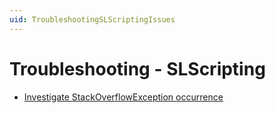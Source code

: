 ```yaml
---
uid: TroubleshootingSLScriptingIssues
---
```


# Troubleshooting - SLScripting

- [Investigate StackOverflowException occurrence](xref:TroubleshootingSLScriptingStackOverflowException)
